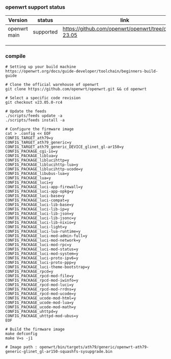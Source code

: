 ### openwrt support status

| Version      | status       | link                                                         |
| ------------ | ------------ | ------------------------------------------------------------ |
| openwrt main | supported | https://github.com/openwrt/openwrt/tree/openwrt-23.05 |
|              |              |                                                              |
|              |              |                                                              |
|              |              |                                                              |

### compile

```
# Setting up your build machine
https://openwrt.org/docs/guide-developer/toolchain/beginners-build-guide

# Clone the official warehouse of openwrt
git clone https://github.com/openwrt/openwrt.git && cd openwrt

# Select a specific code revision
git checkout v23.05.0-rc4

# Update the feeds
./scripts/feeds update -a
./scripts/feeds install -a

# Configure the firmware image
cat > .config << EOF
CONFIG_TARGET_ath79=y
CONFIG_TARGET_ath79_generic=y
CONFIG_TARGET_ath79_generic_DEVICE_glinet_gl-ar150=y
CONFIG_PACKAGE_cgi-io=y
CONFIG_PACKAGE_liblua=y
CONFIG_PACKAGE_liblucihttp=y
CONFIG_PACKAGE_liblucihttp-lua=y
CONFIG_PACKAGE_liblucihttp-ucode=y
CONFIG_PACKAGE_libubus-lua=y
CONFIG_PACKAGE_lua=y
CONFIG_PACKAGE_luci=y
CONFIG_PACKAGE_luci-app-firewall=y
CONFIG_PACKAGE_luci-app-opkg=y
CONFIG_PACKAGE_luci-base=y
CONFIG_PACKAGE_luci-compat=y
CONFIG_PACKAGE_luci-lib-base=y
CONFIG_PACKAGE_luci-lib-ip=y
CONFIG_PACKAGE_luci-lib-json=y
CONFIG_PACKAGE_luci-lib-jsonc=y
CONFIG_PACKAGE_luci-lib-nixio=y
CONFIG_PACKAGE_luci-light=y
CONFIG_PACKAGE_luci-lua-runtime=y
CONFIG_PACKAGE_luci-mod-admin-full=y
CONFIG_PACKAGE_luci-mod-network=y
CONFIG_PACKAGE_luci-mod-rpc=y
CONFIG_PACKAGE_luci-mod-status=y
CONFIG_PACKAGE_luci-mod-system=y
CONFIG_PACKAGE_luci-proto-ipv6=y
CONFIG_PACKAGE_luci-proto-ppp=y
CONFIG_PACKAGE_luci-theme-bootstrap=y
CONFIG_PACKAGE_rpcd=y
CONFIG_PACKAGE_rpcd-mod-file=y
CONFIG_PACKAGE_rpcd-mod-iwinfo=y
CONFIG_PACKAGE_rpcd-mod-luci=y
CONFIG_PACKAGE_rpcd-mod-rrdns=y
CONFIG_PACKAGE_rpcd-mod-ucode=y
CONFIG_PACKAGE_ucode-mod-html=y
CONFIG_PACKAGE_ucode-mod-lua=y
CONFIG_PACKAGE_ucode-mod-math=y
CONFIG_PACKAGE_uhttpd=y
CONFIG_PACKAGE_uhttpd-mod-ubus=y
EOF

# Build the firmware image
make defconfig
make V=s -j1

# Image path : openwrt/bin/targets/ath79/generic/openwrt-ath79-generic-glinet_gl-ar150-squashfs-sysupgrade.bin
```

